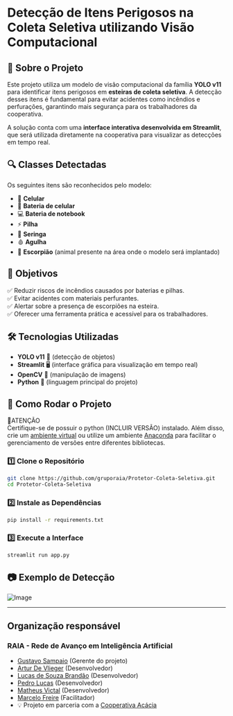 # Detecção de Itens Perigosos na Coleta Seletiva utilizando Visão Computacional

## 📌 Sobre o Projeto
Este projeto utiliza um modelo de visão computacional da família **YOLO v11** para identificar itens perigosos em **esteiras de coleta seletiva**. A detecção desses itens é fundamental para evitar acidentes como incêndios e perfurações, garantindo mais segurança para os trabalhadores da cooperativa.

A solução conta com uma **interface interativa desenvolvida em Streamlit**, que será utilizada diretamente na cooperativa para visualizar as detecções em tempo real.

## 🔍 Classes Detectadas
Os seguintes itens são reconhecidos pelo modelo:
- 📱 **Celular**
- 🔋 **Bateria de celular**
- 💻 **Bateria de notebook**
- ⚡ **Pilha**
- 💉 **Seringa**
- 🩸 **Agulha**
- 🦂 **Escorpião** (animal presente na área onde o modelo será implantado)

## 🎯 Objetivos
✅ Reduzir riscos de incêndios causados por baterias e pilhas. \
✅ Evitar acidentes com materiais perfurantes.\
✅ Alertar sobre a presença de escorpiões na esteira.\
✅ Oferecer uma ferramenta prática e acessível para os trabalhadores.

## 🛠️ Tecnologias Utilizadas
- **YOLO v11** 📸 (detecção de objetos)
- **Streamlit** 🖥️ (interface gráfica para visualização em tempo real)
- **OpenCV** 🎥 (manipulação de imagens)
- **Python** 🐍 (linguagem principal do projeto)

## 🚀 Como Rodar o Projeto
 🚨ATENÇÃO\
 Certifique-se de possuir o python (INCLUIR VERSÃO) instalado. Além disso, crie um [ambiente virtual](https://docs.python.org/3/library/venv.html) ou utilize um ambiente [Anaconda](https://www.anaconda.com/) para facilitar o gerenciamento de versões entre diferentes bibliotecas.
### 1️⃣ Clone o Repositório
```bash
git clone https://github.com/gruporaia/Protetor-Coleta-Seletiva.git
cd Protetor-Coleta-Seletiva
```

### 2️⃣ Instale as Dependências
```bash
pip install -r requirements.txt
```

### 3️⃣ Execute a Interface
```bash
streamlit run app.py
```

## 📷 Exemplo de Detecção
 ![Image](https://github.com/user-attachments/assets/d6cfde83-a887-4188-bc18-ee0cc3401764)
 
---
 ## Organização responsável 
 ### RAIA - Rede de Avanço em Inteligência Artificial 
- [Gustavo Sampaio](https://www.linkedin.com/in/gussampaio/) (Gerente do projeto) 
- [Artur De Vlieger](https://www.linkedin.com/in/artur-de-vlieger-336829252/) (Desenvolvedor) 
- [Lucas de Souza Brandão](https://www.linkedin.com/in/lucas-de-souza-brandão-590b1228b/) (Desenvolvedor)
- [Pedro Lucas](https://www.linkedin.com/in/pedro-lucas-figueiredo-bahiense/) (Desenvolvedor)
- [Matheus Victal](https://www.linkedin.com/in/matheus-victal-cerqueira-2a35251b3/) (Desenvolvedor)
- [Marcelo Freire](https://www.linkedin.com/in/marcelosfreires/) (Facilitador)
- 💡 Projeto em parceria com a [Cooperativa Acácia](https://coleta.webnode.page)

